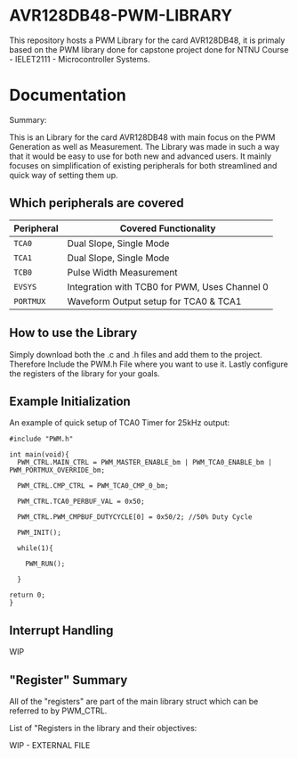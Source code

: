 # AVR128DB48-PWM-LIBRARY

This repository hosts a PWM Library for the card AVR128DB48, it is primaly based on the PWM library done for capstone project done for NTNU Course - IELET2111 - Microcontroller Systems.

# Documentation

Summary:

This is an Library for the card AVR128DB48 with main focus on the PWM Generation as well as Measurement. The Library was made in such a way that it would be easy to use for both new and advanced users. It mainly focuses on simplification of existing peripherals for both streamlined and quick way of setting them up.

## Which peripherals are covered

|Peripheral|Covered Functionality|
|----------|--------------------|
|`TCA0`|Dual Slope, Single Mode|
|`TCA1`|Dual Slope, Single Mode|
|`TCB0`|Pulse Width Measurement|
|`EVSYS`|Integration with TCB0 for PWM, Uses Channel 0|
|`PORTMUX`|Waveform Output setup for TCA0 & TCA1|

## How to use the Library

Simply download both the .c and .h files and add them to the project. Therefore Include the PWM.h File where you want to use it. Lastly configure the registers of the library for your goals.

## Example Initialization

An example of quick setup of TCA0 Timer for 25kHz output:

```
#include "PWM.h"

int main(void){
  PWM_CTRL.MAIN_CTRL = PWM_MASTER_ENABLE_bm | PWM_TCA0_ENABLE_bm | PWM_PORTMUX_OVERRIDE_bm;

  PWM_CTRL.CMP_CTRL = PWM_TCA0_CMP_0_bm;
  
  PWM_CTRL.TCA0_PERBUF_VAL = 0x50;
  
  PWM_CTRL.PWM_CMPBUF_DUTYCYCLE[0] = 0x50/2; //50% Duty Cycle
  
  PWM_INIT();
  
  while(1){
  
    PWM_RUN();
  
  }

return 0;
}
```

## Interrupt Handling

WIP

## "Register" Summary

All of the "registers" are part of the main library struct which can be referred to by PWM_CTRL.

List of "Registers in the library and their objectives:

WIP - EXTERNAL FILE




